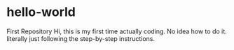 # hello-world
First Repository
Hi, this is my first time actually coding. No idea how to do it. literally just following the step-by-step instructions. 
